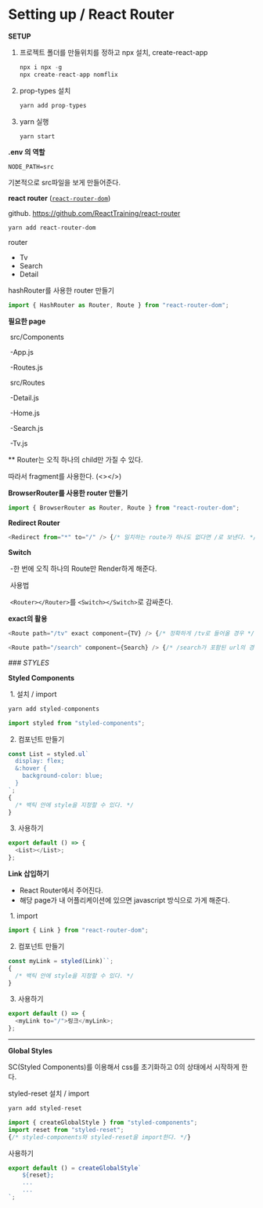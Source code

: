 # Setting up / React Router

**SETUP**

1. 프로젝트 폴더를 만들위치를 정하고 npx 설치, create-react-app

   ```javascript
   npx i npx -g
   npx create-react-app nomflix
   ```

2. prop-types 설치

   ```javascript
   yarn add prop-types
   ```

3. yarn 실행

   ```javascript
   yarn start
   ```

**.env 의 역할**

`NODE_PATH=src`

기본적으로 src파일을 보게 만들어준다.

**react router** ([`react-router-dom`](https://github.com/ReactTraining/react-router/blob/master/packages/react-router-dom))

github. https://github.com/ReactTraining/react-router

```javasc
yarn add react-router-dom
```

router

- Tv
- Search
- Detail

hashRouter를 사용한 router 만들기

```javascript
import { HashRouter as Router, Route } from "react-router-dom";
```

**필요한 page**

​ src/Components

​ -App.js

​ -Routes.js

​ src/Routes

​ -Detail.js

​ -Home.js

​ -Search.js

​ -Tv.js

\*\* Router는 오직 하나의 child만 가질 수 있다.

따라서 fragment를 사용한다. (<></>)

**BrowserRouter를 사용한 router 만들기**

```javascript
import { BrowserRouter as Router, Route } from "react-router-dom";
```

**Redirect Router**

```javascript
<Redirect from="*" to="/" /> {/* 일치하는 route가 하나도 없다면 /로 보낸다. */}
```

**Switch**

​ -한 번에 오직 하나의 Route만 Render하게 해준다.

​ 사용법

​ `<Router></Router>`를 `<Switch></Switch>`로 감싸준다.

**exact의 활용**

```javascript
<Route path="/tv" exact component={TV} /> {/* 정확하게 /tv로 들어올 경우 */}

<Route path="/search" component={Search} /> {/* /search가 포함된 url의 경우 ex) /search/ex1, /search 둘 다 Search page를 호출함 */}
```

_\### STYLES_

**Styled Components**

​ 1. 설치 / import

```javascript
yarn add styled-components

import styled from "styled-components";
```

​ 2. 컴포넌트 만들기

```javascript
const List = styled.ul`
  display: flex;
  &:hover {
    background-color: blue;
  }
`;
{
  /* 백틱 안에 style을 지정할 수 있다. */
}
```

​ 3. 사용하기

```javascript
export default () => {
  <List></List>;
};
```

**Link 삽입하기**

- React Router에서 주어진다.
- 해당 page가 내 어플리케이션에 있으면 javascript 방식으로 가게 해준다.

​ 1. import

```javascript
import { Link } from "react-router-dom";
```

​ 2. 컴포넌트 만들기

```javascript
const myLink = styled(Link)``;
{
  /* 백틱 안에 style을 지정할 수 있다. */
}
```

​ 3. 사용하기

```javascript
export default () => {
  <myLink to="/">링크</myLink>;
};
```

---

**Global Styles**

SC(Styled Components)를 이용해서 css를 초기화하고 0의 상태에서 시작하게 한다.

styled-reset 설치 / import

```javascript
yarn add styled-reset

import { createGlobalStyle } from "styled-components";
import reset from "styled-reset";
{/* styled-components와 styled-reset을 import한다. */}
```

사용하기

```javascript
export default () = createGlobalStyle`
	${reset};
	...
	...
`;
```
